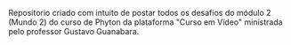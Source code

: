Repositorio criado com intuito de postar todos os desafios do módulo 2 (Mundo 2) do curso de Phyton da plataforma "Curso em Vídeo" ministrada pelo professor Gustavo Guanabara.
